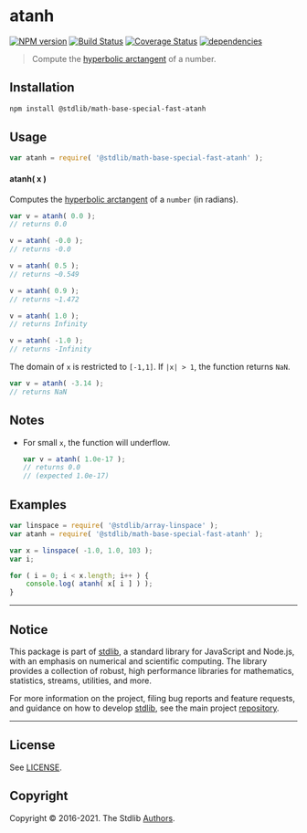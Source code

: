 <!--

@license Apache-2.0

Copyright (c) 2018 The Stdlib Authors.

Licensed under the Apache License, Version 2.0 (the "License");
you may not use this file except in compliance with the License.
You may obtain a copy of the License at

   http://www.apache.org/licenses/LICENSE-2.0

Unless required by applicable law or agreed to in writing, software
distributed under the License is distributed on an "AS IS" BASIS,
WITHOUT WARRANTIES OR CONDITIONS OF ANY KIND, either express or implied.
See the License for the specific language governing permissions and
limitations under the License.

-->

# atanh

[![NPM version][npm-image]][npm-url] [![Build Status][test-image]][test-url] [![Coverage Status][coverage-image]][coverage-url] [![dependencies][dependencies-image]][dependencies-url]

> Compute the [hyperbolic arctangent][inverse-hyperbolic] of a number.

<section class="installation">

## Installation

```bash
npm install @stdlib/math-base-special-fast-atanh
```

</section>

<section class="usage">

## Usage

```javascript
var atanh = require( '@stdlib/math-base-special-fast-atanh' );
```

#### atanh( x )

Computes the [hyperbolic arctangent][inverse-hyperbolic] of a `number` (in radians).

```javascript
var v = atanh( 0.0 );
// returns 0.0

v = atanh( -0.0 );
// returns -0.0

v = atanh( 0.5 );
// returns ~0.549

v = atanh( 0.9 );
// returns ~1.472

v = atanh( 1.0 );
// returns Infinity

v = atanh( -1.0 );
// returns -Infinity
```

The domain of `x` is restricted to `[-1,1]`. If `|x| > 1`, the function returns `NaN`.

```javascript
var v = atanh( -3.14 );
// returns NaN
```

</section>

<!-- /.usage -->

<section class="notes">

## Notes

-   For small `x`, the function will underflow.

    ```javascript
    var v = atanh( 1.0e-17 );
    // returns 0.0
    // (expected 1.0e-17)
    ```

</section>

<!-- /.notes -->

<section class="examples">

## Examples

<!-- eslint no-undef: "error" -->

```javascript
var linspace = require( '@stdlib/array-linspace' );
var atanh = require( '@stdlib/math-base-special-fast-atanh' );

var x = linspace( -1.0, 1.0, 103 );
var i;

for ( i = 0; i < x.length; i++ ) {
    console.log( atanh( x[ i ] ) );
}
```

</section>

<!-- /.examples -->


<section class="main-repo" >

* * *

## Notice

This package is part of [stdlib][stdlib], a standard library for JavaScript and Node.js, with an emphasis on numerical and scientific computing. The library provides a collection of robust, high performance libraries for mathematics, statistics, streams, utilities, and more.

For more information on the project, filing bug reports and feature requests, and guidance on how to develop [stdlib][stdlib], see the main project [repository][stdlib].

---

## License

See [LICENSE][stdlib-license].


## Copyright

Copyright &copy; 2016-2021. The Stdlib [Authors][stdlib-authors].

</section>

<!-- /.stdlib -->

<!-- Section for all links. Make sure to keep an empty line after the `section` element and another before the `/section` close. -->

<section class="links">

[npm-image]: http://img.shields.io/npm/v/@stdlib/math-base-special-fast-atanh.svg
[npm-url]: https://npmjs.org/package/@stdlib/math-base-special-fast-atanh

[test-image]: https://github.com/stdlib-js/math-base-special-fast-atanh/actions/workflows/test.yml/badge.svg
[test-url]: https://github.com/stdlib-js/math-base-special-fast-atanh/actions/workflows/test.yml

[coverage-image]: https://img.shields.io/codecov/c/github/stdlib-js/math-base-special-fast-atanh/main.svg
[coverage-url]: https://codecov.io/github/stdlib-js/math-base-special-fast-atanh?branch=main

[dependencies-image]: https://img.shields.io/david/stdlib-js/math-base-special-fast-atanh
[dependencies-url]: https://david-dm.org/stdlib-js/math-base-special-fast-atanh/main

[stdlib]: https://github.com/stdlib-js/stdlib

[stdlib-authors]: https://github.com/stdlib-js/stdlib/graphs/contributors

[stdlib-license]: https://raw.githubusercontent.com/stdlib-js/math-base-special-fast-atanh/main/LICENSE

[inverse-hyperbolic]: https://en.wikipedia.org/wiki/Inverse_hyperbolic_function

</section>

<!-- /.links -->
